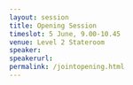 ```yaml
---
layout: session
title: Opening Session
timeslot: 5 June, 9.00-10.45
venue: Level 2 Stateroom
speaker:
speakerurl: 
permalink: /jointopening.html
---
```



